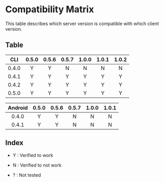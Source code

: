 # Compatibility Matrix

This table describes which server version is compatible with which client
version.

## Table

|  CLI  | 0.5.0 | 0.5.6 | 0.5.7 | 1.0.0 | 1.0.1 | 1.0.2 |
|:-----:|:-----:|:-----:|:-----:|:-----:|:-----:|:-----:|
| 0.4.0 |   Y   |   Y   |   N   |   N   |   N   |   N   |
| 0.4.1 |   Y   |   Y   |   Y   |   Y   |   Y   |   Y   |
| 0.4.2 |   Y   |   Y   |   Y   |   Y   |   Y   |   Y   |
| 0.5.0 |   Y   |   Y   |   Y   |   Y   |   Y   |   Y   |

| Android | 0.5.0 | 0.5.6 | 0.5.7 | 1.0.0 | 1.0.1 |
|:-------:|:-----:|:-----:|:-----:|:-----:|:-----:|
|  0.4.0  |   Y   |   Y   |   N   |   N   |   N   |
|  0.4.1  |   Y   |   Y   |   N   |   N   |   N   |

## Index

 - Y : Verified to work

 - N : Verified to not work

 - ? : Not tested